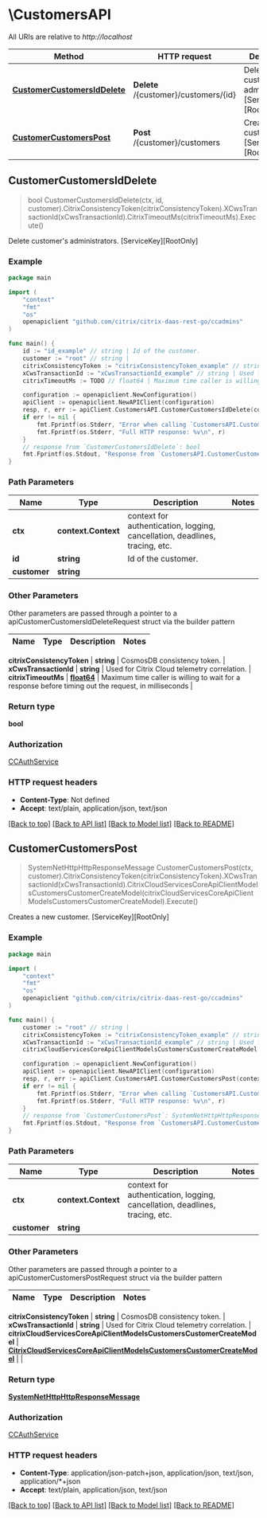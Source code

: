 # \CustomersAPI

All URIs are relative to *http://localhost*

Method | HTTP request | Description
------------- | ------------- | -------------
[**CustomerCustomersIdDelete**](CustomersAPI.md#CustomerCustomersIdDelete) | **Delete** /{customer}/customers/{id} | Delete customer&#39;s administrators. [ServiceKey][RootOnly]
[**CustomerCustomersPost**](CustomersAPI.md#CustomerCustomersPost) | **Post** /{customer}/customers | Creates a new customer. [ServiceKey][RootOnly]



## CustomerCustomersIdDelete

> bool CustomerCustomersIdDelete(ctx, id, customer).CitrixConsistencyToken(citrixConsistencyToken).XCwsTransactionId(xCwsTransactionId).CitrixTimeoutMs(citrixTimeoutMs).Execute()

Delete customer's administrators. [ServiceKey][RootOnly]

### Example

```go
package main

import (
	"context"
	"fmt"
	"os"
	openapiclient "github.com/citrix/citrix-daas-rest-go/ccadmins"
)

func main() {
	id := "id_example" // string | Id of the customer.
	customer := "root" // string | 
	citrixConsistencyToken := "citrixConsistencyToken_example" // string | CosmosDB consistency token. (optional)
	xCwsTransactionId := "xCwsTransactionId_example" // string | Used for Citrix Cloud telemetry correlation. (optional)
	citrixTimeoutMs := TODO // float64 | Maximum time caller is willing to wait for a response before timing out the request, in milliseconds (optional)

	configuration := openapiclient.NewConfiguration()
	apiClient := openapiclient.NewAPIClient(configuration)
	resp, r, err := apiClient.CustomersAPI.CustomerCustomersIdDelete(context.Background(), id, customer).CitrixConsistencyToken(citrixConsistencyToken).XCwsTransactionId(xCwsTransactionId).CitrixTimeoutMs(citrixTimeoutMs).Execute()
	if err != nil {
		fmt.Fprintf(os.Stderr, "Error when calling `CustomersAPI.CustomerCustomersIdDelete``: %v\n", err)
		fmt.Fprintf(os.Stderr, "Full HTTP response: %v\n", r)
	}
	// response from `CustomerCustomersIdDelete`: bool
	fmt.Fprintf(os.Stdout, "Response from `CustomersAPI.CustomerCustomersIdDelete`: %v\n", resp)
}
```

### Path Parameters


Name | Type | Description  | Notes
------------- | ------------- | ------------- | -------------
**ctx** | **context.Context** | context for authentication, logging, cancellation, deadlines, tracing, etc.
**id** | **string** | Id of the customer. | 
**customer** | **string** |  | 

### Other Parameters

Other parameters are passed through a pointer to a apiCustomerCustomersIdDeleteRequest struct via the builder pattern


Name | Type | Description  | Notes
------------- | ------------- | ------------- | -------------


 **citrixConsistencyToken** | **string** | CosmosDB consistency token. | 
 **xCwsTransactionId** | **string** | Used for Citrix Cloud telemetry correlation. | 
 **citrixTimeoutMs** | [**float64**](float64.md) | Maximum time caller is willing to wait for a response before timing out the request, in milliseconds | 

### Return type

**bool**

### Authorization

[CCAuthService](../README.md#CCAuthService)

### HTTP request headers

- **Content-Type**: Not defined
- **Accept**: text/plain, application/json, text/json

[[Back to top]](#) [[Back to API list]](../README.md#documentation-for-api-endpoints)
[[Back to Model list]](../README.md#documentation-for-models)
[[Back to README]](../README.md)


## CustomerCustomersPost

> SystemNetHttpHttpResponseMessage CustomerCustomersPost(ctx, customer).CitrixConsistencyToken(citrixConsistencyToken).XCwsTransactionId(xCwsTransactionId).CitrixCloudServicesCoreApiClientModelsCustomersCustomerCreateModel(citrixCloudServicesCoreApiClientModelsCustomersCustomerCreateModel).Execute()

Creates a new customer. [ServiceKey][RootOnly]

### Example

```go
package main

import (
	"context"
	"fmt"
	"os"
	openapiclient "github.com/citrix/citrix-daas-rest-go/ccadmins"
)

func main() {
	customer := "root" // string | 
	citrixConsistencyToken := "citrixConsistencyToken_example" // string | CosmosDB consistency token. (optional)
	xCwsTransactionId := "xCwsTransactionId_example" // string | Used for Citrix Cloud telemetry correlation. (optional)
	citrixCloudServicesCoreApiClientModelsCustomersCustomerCreateModel := *openapiclient.NewCitrixCloudServicesCoreApiClientModelsCustomersCustomerCreateModel() // CitrixCloudServicesCoreApiClientModelsCustomersCustomerCreateModel |  (optional)

	configuration := openapiclient.NewConfiguration()
	apiClient := openapiclient.NewAPIClient(configuration)
	resp, r, err := apiClient.CustomersAPI.CustomerCustomersPost(context.Background(), customer).CitrixConsistencyToken(citrixConsistencyToken).XCwsTransactionId(xCwsTransactionId).CitrixCloudServicesCoreApiClientModelsCustomersCustomerCreateModel(citrixCloudServicesCoreApiClientModelsCustomersCustomerCreateModel).Execute()
	if err != nil {
		fmt.Fprintf(os.Stderr, "Error when calling `CustomersAPI.CustomerCustomersPost``: %v\n", err)
		fmt.Fprintf(os.Stderr, "Full HTTP response: %v\n", r)
	}
	// response from `CustomerCustomersPost`: SystemNetHttpHttpResponseMessage
	fmt.Fprintf(os.Stdout, "Response from `CustomersAPI.CustomerCustomersPost`: %v\n", resp)
}
```

### Path Parameters


Name | Type | Description  | Notes
------------- | ------------- | ------------- | -------------
**ctx** | **context.Context** | context for authentication, logging, cancellation, deadlines, tracing, etc.
**customer** | **string** |  | 

### Other Parameters

Other parameters are passed through a pointer to a apiCustomerCustomersPostRequest struct via the builder pattern


Name | Type | Description  | Notes
------------- | ------------- | ------------- | -------------

 **citrixConsistencyToken** | **string** | CosmosDB consistency token. | 
 **xCwsTransactionId** | **string** | Used for Citrix Cloud telemetry correlation. | 
 **citrixCloudServicesCoreApiClientModelsCustomersCustomerCreateModel** | [**CitrixCloudServicesCoreApiClientModelsCustomersCustomerCreateModel**](CitrixCloudServicesCoreApiClientModelsCustomersCustomerCreateModel.md) |  | 

### Return type

[**SystemNetHttpHttpResponseMessage**](SystemNetHttpHttpResponseMessage.md)

### Authorization

[CCAuthService](../README.md#CCAuthService)

### HTTP request headers

- **Content-Type**: application/json-patch+json, application/json, text/json, application/*+json
- **Accept**: text/plain, application/json, text/json

[[Back to top]](#) [[Back to API list]](../README.md#documentation-for-api-endpoints)
[[Back to Model list]](../README.md#documentation-for-models)
[[Back to README]](../README.md)

